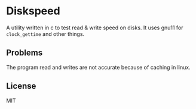 # Diskspeed
A utility written in c to test read &amp; write speed on disks.
It uses gnu11 for `clock_gettime` and other things.

## Problems
The program read and writes are not accurate because of caching in linux.

## License
MIT
